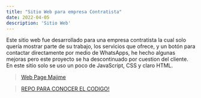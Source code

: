 ```yaml
---
title: "Sitio Web para empresa Contratista"
date: 2022-04-05
description: 'Sitio Web'
---
```

Este sitio web fue desarrollado para una empresa contratista la cual solo quería mostrar parte de su trabajo, los servicios que ofrece, y un botón para contactar directamente por medio de WhatsApps, he hecho algunas mejoras pero este proyecto se ha descontinuado por cuestion del cliente. En este sitio solo se uso un poco de JavaScript, CSS y claro HTML.

 >[Web Page Majime](https://jorgebt95.github.io/WEB_MAJIME/)

 >[REPO PARA CONOCER EL CODIGO!](https://github.com/jorgebt95/WEB_MAJIME/)

